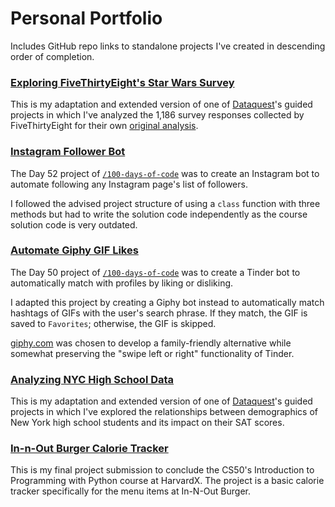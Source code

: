 # Personal Portfolio

Includes GitHub repo links to standalone projects I've created in descending order of completion.

### [Exploring FiveThirtyEight's Star Wars Survey](https://github.com/marilynyi/dataquest-data-scientist/blob/main/09_exploring_star_wars_survey/exploring_fivethirtyeight_star_wars_survey.ipynb)

This is my adaptation and extended version of one of [Dataquest](https://www.dataquest.io/)'s guided projects in which I've analyzed the 1,186 survey responses collected by FiveThirtyEight for their own [original analysis](https://fivethirtyeight.com/features/americas-favorite-star-wars-movies-and-least-favorite-characters/).

### [Instagram Follower Bot](https://github.com/marilynyi/100-days-of-code-python/tree/main/days-51-60/day-52/instagram-follower-bot/)

The Day 52 project of [`/100-days-of-code`](https://github.com/marilynyi/100-days-of-code-python/tree/main) was to create an Instagram bot to automate following any Instagram page's list of followers. 

I followed the advised project structure of using a `class` function with three methods but had to write the solution code independently as the course solution code is very outdated.

### [Automate Giphy GIF Likes](https://github.com/marilynyi/100-days-of-code-python/tree/main/days-41-50/day-50/automate-giphy-gif-likes/)

The Day 50 project of [`/100-days-of-code`](https://github.com/marilynyi/100-days-of-code-python/tree/main) was to create a Tinder bot to automatically match with profiles by liking or disliking. 

I adapted this project by creating a Giphy bot instead to automatically match hashtags of GIFs with the user's search phrase. If they match, the GIF is saved to `Favorites`; otherwise, the GIF is skipped.

[giphy.com](https://giphy.com) was chosen to develop a family-friendly alternative while somewhat preserving the "swipe left or right" functionality of Tinder. 

### [Analyzing NYC High School Data](https://github.com/marilynyi/dataquest-data-scientist/blob/main/08_analyzing_nyc_high_school_data/analyzing_nyc_high_school_data.ipynb)

This is my adaptation and extended version of one of [Dataquest](https://www.dataquest.io/)'s guided projects in which I've explored the relationships between demographics of New York high school students and its impact on their SAT scores.

### [In-n-Out Burger Calorie Tracker](https://github.com/marilynyi/in-n-out-calorie-tracker)

This is my final project submission to conclude the CS50's Introduction to Programming with Python course at HarvardX. The project is a basic calorie tracker specifically for the menu items at In-N-Out Burger.
